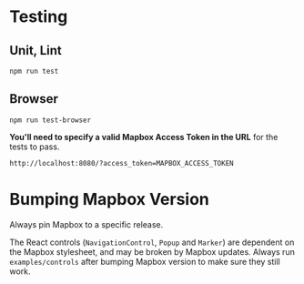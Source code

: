 # Testing

## Unit, Lint

```
npm run test
```

## Browser

```
npm run test-browser
```

**You'll need to specify a valid Mapbox Access Token in the URL** for the tests to pass.

```
http://localhost:8080/?access_token=MAPBOX_ACCESS_TOKEN
```

# Bumping Mapbox Version

Always pin Mapbox to a specific release.

The React controls (`NavigationControl`, `Popup` and `Marker`) are dependent on
the Mapbox stylesheet, and may be broken by Mapbox updates.
Always run `examples/controls` after bumping Mapbox version to make sure they
still work.
